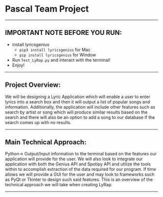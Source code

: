 <!-- @format -->

# Pascal Team Project

---

## IMPORTANT NOTE BEFORE YOU RUN:

- install lyricsgenius
  - `pip3 install lyricsgenius` for Mac
  - `pip install lyricsgenius` for Window
- Run `Test_LyRap.py` and interact with the terminal!
- Enjoy!

---

## Project Overview:

We will be designing a Lyric Application which will enable a user to enter lyrics into a search box and then it will output a list of popular songs and information. Additionally, the application will include other features such as search by artist or song which will produce similar results based on the search and there will also be an option to add a song to our database if the search comes up with no results.

---

## Main Technical Approach:

Python-> Output/Input information to the terminal based on the features our application will provide for the user. We will also look to integrate our application with both the Genius API and Spotipy API and utilize the tools within to accomplish extraction of the data required for our program. If time allows we will provide a GUI for the user and may look to frameworks such as PyQt or Tkinter to design such said features. This is an overview of the technical approach we will take when creating LyRap.

---
